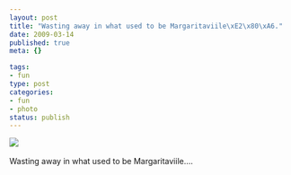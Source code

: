 ```yaml
--- 
layout: post
title: "Wasting away in what used to be Margaritaviile\xE2\x80\xA6."
date: 2009-03-14
published: true
meta: {}

tags: 
- fun
type: post
categories: 
- fun
- photo
status: publish
---
```

![](http://media.eick.us/2011/06/4Lbi8pbnEl29deui5CUdSIeoo1_500.jpg)<br /><br />Wasting away in what used to be Margaritaviile&#8230;.
